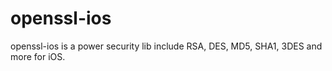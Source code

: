 openssl-ios
===========
openssl-ios is a power security lib include RSA, DES, MD5, SHA1, 3DES and more for iOS.
